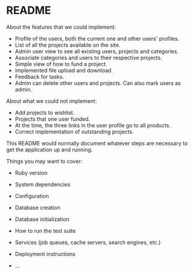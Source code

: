 # README

About the features that we could implement:
* Profile of the users, both the current one and other users' profiles.
* List of all the projects available on the site.
* Admin user view to see all existing users, projects and categories.
* Associate categories and users to their respective projects.
* Simple view of how to fund a project.
* Implemented file upload and download.
* Feedback for tasks.
* Admin can delete other users and projects. Can also mark users as admin.

About what we could not implement:
* Add projects to wishlist.
* Projects that one user funded.
* At the time, the three links in the user profile go to all products. 
* Correct implementation of outstanding projects.

This README would normally document whatever steps are necessary to get the
application up and running.

Things you may want to cover:

* Ruby version

* System dependencies

* Configuration

* Database creation

* Database initialization

* How to run the test suite

* Services (job queues, cache servers, search engines, etc.)

* Deployment instructions

* ...
